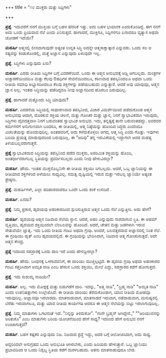 +++
title = "೧೦ ಮುಕ್ತರು ಮತ್ತು ಸಿದ್ದಿಗಳು"

+++

**ಪ್ರಶ್ನೆ**.  ಇದುವರೆಗೆ ನನಗೆ ಮುಕ್ತಿಯ ಬಗ್ಗೆ ಬಹಳ ಹೆದರಿಕೆ ಇತ್ತು.  ಅದು ಬಹಳ ಭಯಾನಕ ಎಂದುಕೊಂಡಿದ್ದೆ. ಈಗ ನನಗೆ ಅದು ಒಂದು ಪ್ರಿಯವಾದ ನೆಲೆ ಎಂದು ಎನಿಸುತ್ತದೆ. ಹಾಗಾದರೆ,  ಮುಕ್ತಿಗೂ, ಸಿದ್ದಿಗಳಿಗೂ ಏನಾದರೂ ವ್ಯತ್ಯಾಸ ಅಥವಾ ಜೋಡಣೆ ಇದೆಯೇ?

**ಮಹರ್ಷಿ** ಆತ್ಮನಲ್ಲಿ ಲೀನವಾಗುವುದೇ ಅತ್ಯಂತ ಉನ್ನತ ಸಿದ್ಧಿ ಅದನ್ನೇ ಆತ್ಮಸಾಕ್ಷಾತ್ಕಾರ ಎನ್ನುವರು.  ಒಂದು ಸಲ ಆ ಸತ್ಯವನ್ನು ಕಂಡುಕೊಂಡಲ್ಲಿ, ಮತ್ತೆ ಅಜ್ಞಾನ ಎನ್ನುವುದು ಏಳುವುದೇ ಇಲ್ಲ.

**ಪ್ರಶ್ನೆ**.  ಸಿದ್ಧಿಗಳು ಎನ್ನುವುದು ಏನು?

**ಮಹರ್ಷಿ**. ಎರಡು ರೀತಿಯ ಸಿದ್ದಿಗಳ ಬಗ್ಗೆ ವಿವರಣೆಯಿದೆ.  ಒಂದು ಈ ಆತ್ಮನ ಅನುಭವಕ್ಕೆ ಅಡ್ಡಿ ಆಗಬಲ್ಲದು.   ಮಂತ್ರಗಳ ಅಚ್ಚಾರಣೆಯಿಂದಲೂ ಮತ್ತು ಕೆಲವು ಔಷಧಿಗಳ ಸೇವನೆಯಿಂದಲೂ, ಕಠಿಣವಾದ ತಪಸ್ಸಿನಿಂದಲೂ ಅಥವಾ ಒಂದು ರೀತಿಯ ಸಮಾಧಿ ಅಭ್ಯಾಸದಿಂದಲೂ ಕೆಲವು ಶಕ್ತಿಗಳನ್ನು ಪಡೆಯಬಹುದು ಎನ್ನುತ್ತಾರೆ. ಆದರೆ ಅವು ಯಾವುವೂ, ಆತ್ಮನ ಜ್ಞಾನ ಅಲ್ಲ.  ಇಂತಹ ಸಿದ್ಧಿಯನ್ನು ಪಡೆದಿದ್ದರೂ ನೀವು ಅಜ್ಞಾನದಿಂದ ಹೊರಬಂ ದಿರುವುದಿಲ್ಲ.

**ಪ್ರಶ್ನೆ**.   ಹಾಗಾದರೆ ಮತ್ತೊಂದು ಸಿದ್ಧಿ ಯಾವುದು?

**ಮಹರ್ಷಿ**.  ಎರಡನೆಯ ಸಿದ್ಧಿಯಲ್ಲಿ ಸಾಧಾರಣವಾದ ತಪಸ್ಸಿನಿಂದ, ವಿಚಾರ ವಿಮರ್ಶೆಯಿಂದ ಪಡೆದುಕೊಂಡ  ಆತ್ಮನ ಅನುಭವವು ಆದಾಗ, ದೊರಕುವ ಶಕ್ತಿಯ ಚಲನೆ, ಮತ್ತು ಗೋಚರ ಮತ್ತು ಜ್ಞಾನ, ನಿನಗೆ ಸ್ವಾಭಾವಿಕವಾಗಿ ಇರುವುದು, ಸಿದ್ಧಿಗಳು ದೈವದತ್ತವಾಗಿ ನಿನಗೆ ಬರುವಂತಹ ಸ್ವಾಭಾವಿಕ ಅನುಭವ.  ಇದು, ತನ್ನಷ್ಟಕ್ಕೆ ತಾನೇ ಬರುವಂತಹದ್ದು. ಅವರವರ ಕರ್ಮಗಳಿಗೆ ಅನುಗುಣವಾಗಿ ಬಂದರೂ, ಈ ರೀತಿಯಲ್ಲಿ, ಆತ್ಮ ನಿಷ್ಠೆಯನ್ನು ಹೊಂದಿದ ಸಿದ್ಧರು ಎಂದೆಂದೂ ವಿಚಲತೆಯನ್ನು ಹೊಂದುವುದಿಲ್ಲ.   ಅಂತಹವರಿಗೆ, ಅದು ಕಳೆದುಕೊಳ್ಳಲು ಆಗದ, ಆತ್ಮ ಸಿದ್ಧಿ ಎಂದು ಗೊತ್ತು.   ಇವುಗಳು ಬರಿಯ ಪ್ರಯತ್ನ ಮಾಡುವುದರಿಂದ ಬರುವುದಿಲ್ಲ. ಈ "ಅರಿವು" ತನ್ನ ಇರುವಿಕೆಯಲ್ಲಿ ಇದ್ದಾಗಲೇ ಅದರ ಮಹತ್ವ ತಿಳಿಯಬಲ್ಲವರಾಗುತ್ತರೆ.

**ಪ್ರಶ್ನೆ** ಸ್ವಾಭಾವಿಕವಾದ ಸಿದ್ಧಿಯನ್ನು ತಪಸ್ಸಿನಿಂದ ಪಡೆದ ಮುಕ್ತರು, ಅಪರಿಮಿತ ಶಕ್ತಿಯನ್ನು ಹೊಂದಿ, ಅಂತರ್ಧಾನರಾಗಬಲ್ಲ ಸ್ಥಿತಿಯನ್ನು ಪ್ರದರ್ಶಿಸಬಲ್ಲರು ಎಂದು ನೀವು ಹೇಳುವಿರಲ್ಲಾ?

**ಮಹರ್ಷಿ**. ಹೌದು. ಇಂತಹ ಮುಕ್ತನೊಬ್ಬನಿಗೇ  ಈ ರೀತಿಯ ಶಕ್ತಿಯು ಸಿಗಬಲ್ಲದು.   ಆದರೆ, ಒಬ್ಬ ಜ್ಞಾನಿಯನ್ನು ಈ ರೀತಿಯಾದ ಶಕ್ತಿಗಳಿಂದ ಅಳೆಯಲು ಸಾಧ್ಯವಿಲ್ಲ.   ಸಮತ್ವ ದೃಷ್ಟಿಯಲ್ಲಿ ಇರುವ ಮತ್ತು ಇರಬಲ್ಲ ಜ್ಞಾನಿಯೇ ಅತ್ಯಂತ ಶ್ರೇಷ್ಠನು.

**ಪ್ರಶ್ನೆ**. ಮಹರ್ಷಿಗಳೇ, ಎಲ್ಲಾ ಪರಿಹಾರವಾದರೂ ಒಂದೇ ಒಂದು  ಶಂಕೆ ಉಳಿದಿದೆ .

**ಮಹರ್ಷಿ**.  ಏನದು?

**ಪ್ರಶ್ನೆ**.  ನಿಮ್ಮ ಪ್ರಕಾರ, ಹೃದಯವು ಅಹಂಕಾರದಿಂದ ಸ್ಪುರಿಸುತ್ತಿರುವ ಆತ್ಮನ ಒಂದು ನೆಲೆ ಎನ್ನುತ್ತೀರಿ.   ಅದು ಹೇಗೆ?

**ಮಹರ್ಷಿ**.  ಹೃದಯವು ಆತ್ಮನ ನಿಜವಾದ ನೆಲೆಯ ಸ್ಥಾನ. ಆದರೆ, ಅಹಂ ಎನ್ನುವುದು ನಾಶವಾಗುವ ಸ್ಥಿತಿ. ಈ ಆಹಮ್  ವೃತ್ತಿಯು, ಹೃದಯದ ಶಕ್ತಿಯಿಂದಲೇ ಬೆಂಬಲವನ್ನು ಹೊಂದಿದೆ. ಆದರೆ,  ಚೇತನ ಮತ್ತು ಜಡಗಳಾಗಿ ಇರುವ ಸೇತುವೆಯೇ ಜ್ಞಾತೃ.  ಇದು ಒಂದು ರೀತಿಯ ಗಂಟು ಅಥವಾ ಗ್ರಂಥಿ.  ಅಂದರೆ, ಬಲವತ್ತರವಾದ ಅಜ್ಞಾನದಲ್ಲಿ ನಿಂತ ನೆಲೆ.  ಈ ಗ್ರಂಥಿಯು ಹೃತ್ ಎಂಬ ಹೃದಯದಲ್ಲಿದೆ.  ಈ ಗ್ರಂಥಿಯನ್ನು ಭೇದಿಸಿದಾಗ, ನಿಜವಾದ ಆತ್ಮ ಗೋಚರಿಸುತ್ತದೆ. ಅದೇ ಆತ್ಮನ ಕೇಂದ್ರ.

**ಪ್ರಶ್ನೆ**   ಇದರಿಂದ ಸಹಸ್ರಾರಕ್ಕೆ ಒಂದು ದಾರಿ ಇದೆ ಎಂದು ಹೇಳಿದ್ದೀರಲ್ಲಾ?

**ಮಹರ್ಷಿ**.  ಹೌದು. ಬಂಧನಕ್ಕೆ ಒಳಗಾದವನಿಗೆ, ಈ ದಾರಿಯು ಮುಚ್ಚಲ್ಪಟ್ಟಿದೆ. ಈ ಹೃದಯ ಗ್ರಂಥಿ ಅಥವಾ ಅಹಂಕಾರದ ಗಂಟು ಕತ್ತರಿಸಿದಾಗ ಅಮೃತ ನಾಡಿ ಎಂಬ ಹೆಸರಿನ ಒಂದು ಶಕ್ತಿಯು, ಮೇಲೆ ಎದ್ದು, ಸಹಸ್ರಾರದ ಕಡೆಗೆ ಹೋಗುತ್ತದೆ.

**ಪ್ರಶ್ನೆ**. ಇದು  ಸುಶುಮ್ನ ನಾಡಿಯೇ?

**ಮಹರ್ಷಿ**.  ಅಲ್ಲ. ಇದು ಮೋಕ್ಷಕ್ಕೆ ಮತ್ತು ಬಿಡುಗಡೆಗೆ ದಾರಿ.  ಇದನ್ನು, "ಅತ್ಮ ನಾಡಿ", "ಬ್ರಹ್ಮ ನಾಡಿ" "ಅಮೃತ ನಾಡಿ" ಎಂದು ಉಪನಿಷತ್ತುಗಳು ಉಲ್ಲೇಖಿಸಿದೆ.  ಈ ರೀತಿಯ ದಾರಿಯು ತೆರೆದುಕೊಂಡಾಗ, ಯಾವ ರೀತಿಯ ಮೋಹವೂ ಇರುವುದಿಲ್ಲ. ಅಜ್ಞಾನವೂ ಇರಲಾರದು. ಮಾತನಾಡುವಾಗ, ಮಾತನಾಡದೆ ಇರುವಾಗ, ನಡೆದಾಡುವಾಗ, ಮನುಷ್ಯರಲ್ಲಿ ಬೆರೆತು ಇರುವಾಗಲೂ, ಮತ್ತು ಯಾವ ರೀತಿಯ ಕಾರ್ಯಗತಿ ಆದರೂ  ಈ ಆತ್ಮನ  ನೆಲೆಯನ್ನು ಬಿಟ್ಟು ಇರಲಾಗುವುದಿಲ್ಲ.

**ಪ್ರಶ್ನೆ**.  ನಿಮ್ಮ ಮಾತುಗಳು ಒಗಟಿನಂತೆ ಇದೆ.  "ನಿನ್ನನ್ನು ತಿಳಿದುಕೋ". "ನಾನೇ ಬ್ರಹ್ಮನ್ ಆಗಿದ್ದೇನೆ.,"  ""ಅರಿಯುವನನ್ನು ಅರಿತುಕೊ" ಎಂಬ ಮಾತುಗಳು ಬರಿಯ ಯೋಚನೆಯಿಂದ ಹೇಗೆ ಸಾಧ್ಯ? ಇದರಿಂದ  ಹೇಗೆ ಅನುಭವ  ನನಗೆ ಉಂಟಾಗುತ್ತದೆ?

**ಮಹರ್ಷಿ**.  ಬಹಳ ಕಷ್ಟಕರ ಎನ್ನುವುದು ನಿಜ.   ನಿಜವಾದ ಶ್ರದ್ಧೆ ಇದ್ದು, ಅದರ ಬಗ್ಗೆ ಆಲೋಚಿಸಿದಾಗ, ಅದು ಸಾಧ್ಯ.

ಆದ್ದರಿಂದಲೇ ಅನುಗ್ರಹದ ಒಂದು ಅನುಭೂತಿ ಆಗಿರಬೇಕು, ಎಂದು ಹಿರಿಯರು ಹೇಳುತ್ತಾರೆ.  ಒಬ್ಬ ಜ್ಞಾನಿಯು ಪ್ರಭಾವದಿಂದ ಆ ಒಂದು ನಿಶ್ಶಬ್ದ ಸ್ಥಿತಿಯ ಕಡೆಗೆ ಮರಳಬಹುದು.  ಆತನು ಮಾತನಾಡುವುದೂ ಬೇಡ.

